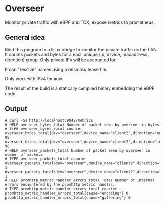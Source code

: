 # Overseer

Monitor private traffic with eBPF and TCX, expose metrics to prometheus.

## General idea

Bind this program to a linux bridge to monitor the private traffic on the LAN.  It counts packets and bytes for a each unique (ip, device, macaddress, direction) group.  Only private IPs will be accounted for.

It can "resolve" names using a dnsmasq lease file.

Only work with IPv4 for now.

The result of the build is a statically compiled binary embedding the eBPF code.

## Output

```
# curl -Ss http://localhost:9042/metrics
# HELP overseer_bytes_total Number of packet seen by overseer in bytes
# TYPE overseer_bytes_total counter
overseer_bytes_total{dev="overseer",device_name="client2",direction="egress",ip="100.64.42.1",macaddr="de:ad:be:ef:ba:be"} 98
overseer_bytes_total{dev="overseer",device_name="client2",direction="ingress",ip="100.64.42.1",macaddr="de:ad:be:ef:ba:be"} 98
# HELP overseer_packets_total Number of packet seen by overseer in number of packets
# TYPE overseer_packets_total counter
overseer_packets_total{dev="overseer",device_name="client2",direction="egress",ip="100.64.42.1",macaddr="de:ad:be:ef:ba:be"} 1
overseer_packets_total{dev="overseer",device_name="client2",direction="ingress",ip="100.64.42.1",macaddr="de:ad:be:ef:ba:be"} 1
# HELP promhttp_metric_handler_errors_total Total number of internal errors encountered by the promhttp metric handler.
# TYPE promhttp_metric_handler_errors_total counter
promhttp_metric_handler_errors_total{cause="encoding"} 0
promhttp_metric_handler_errors_total{cause="gathering"} 0
```
